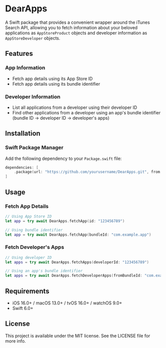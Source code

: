 # DearApps

A Swift package that provides a convenient wrapper around the iTunes Search API, allowing you to fetch information about your beloved applications as `AppStoreProduct` objects and developer information as `AppStoreDeveloper` objects.

## Features

### App Information
- Fetch app details using its App Store ID
- Fetch app details using its bundle identifier

### Developer Information
- List all applications from a developer using their developer ID
- Find other applications from a developer using an app's bundle identifier (bundle ID → developer ID → developer's apps)

## Installation

### Swift Package Manager

Add the following dependency to your `Package.swift` file:

```swift
dependencies: [
    .package(url: "https://github.com/yourusername/DearApps.git", from: "1.0.0")
]
```

## Usage

### Fetch App Details
```swift
// Using App Store ID
let app = try await DearApps.fetchApp(id: "123456789")

// Using bundle identifier
let app = try await DearApps.fetchApp(bundleId: "com.example.app")
```

### Fetch Developer's Apps
```swift
// Using developer ID
let apps = try await DearApps.fetchApps(developerId: "123456789")

// Using an app's bundle identifier
let apps = try await DearApps.fetchDeveloperApps(fromBundleId: "com.example.app")
```

## Requirements

- iOS 16.0+ / macOS 13.0+ / tvOS 16.0+ / watchOS 9.0+
- Swift 6.0+

## License

This project is available under the MIT license. See the LICENSE file for more info.
